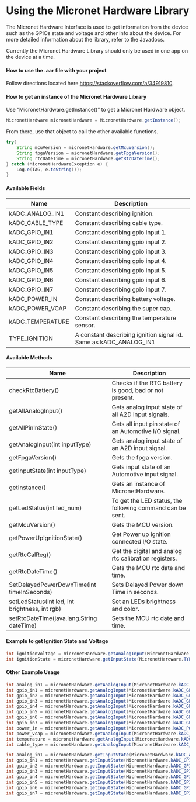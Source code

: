 # Using the Micronet Hardware Library 
The Micronet Hardware Interface is used to get information from the device such as the GPIOs state and voltage and other info about the device. For more detailed information about the library, refer to the Javadocs. 

Currently the Micronet Hardware Library should only be used in one app on the device at a time. 

#### How to use the .aar file with your project
Follow directions located here https://stackoverflow.com/a/34919810.

#### How to get an instance of the Micronet Hardware Library
Use “MicronetHardware.getInstance()” to get a Micronet Hardware object. 

```java
MicronetHardware micronetHardware = MicronetHardware.getInstance();
```
    
From there, use that object to call the other available functions. 

```java
try{
    String mcuVersion = micronetHardware.getMcuVersion();
    String fpgaVersion = micronetHardware.getFpgaVersion();
    String rtcDateTime = micronetHardware.getRtcDateTime();
} catch (MicronetHardwareException e) {
    Log.e(TAG, e.toString());
}
```

#### Available Fields
| Name | Description |
|------|-------------|
| kADC_ANALOG_IN1 | Constant describing ignition. |
| kADC_CABLE_TYPE | Constant describing cable type. |
| kADC_GPIO_IN1 | Constant describing gpio input 1. |
| kADC_GPIO_IN2 | Constant describing gpio input 2. |
| kADC_GPIO_IN3 | Constant describing gpio input 3. |
| kADC_GPIO_IN4 | Constant describing gpio input 4. |
| kADC_GPIO_IN5 | Constant describing gpio input 5. |
| kADC_GPIO_IN6 | Constant describing gpio input 6. |
| kADC_GPIO_IN7 | Constant describing gpio input 7. |
| kADC_POWER_IN | Constant describing battery voltage. |
| kADC_POWER_VCAP | Constant describing the super cap. |
| kADC_TEMPERATURE | Constant describing the temperature sensor. |
| TYPE_IGNITION | A constant describing ignition signal id. Same as kADC_ANALOG_IN1 |

#### Available Methods
| Name | Description |
|------|-------------|
| checkRtcBattery() | Checks if the RTC battery is good, bad or not present. |
| getAllAnalogInput() | Gets analog input state of all A2D input signals. |
| getAllPinInState() | Gets all input pin state of an Automotive I/O signal. |
| getAnalogInput(int inputType) | Gets analog input state of an A2D input signal. |
| getFpgaVersion() | Gets the fpga version. |
| getInputState(int inputType) | Gets input state of an Automotive input signal. |
| getInstance()  | Gets an instance of MicronetHardware. |
| getLedStatus(int led_num) | To get the LED status, the following command can be sent. |
| getMcuVersion() | Gets the MCU version. |
| getPowerUpIgnitionState() | Get Power up ignition connected I/O state. |
| getRtcCalReg() | Get the digital and analog rtc calibration registers. |
| getRtcDateTime() | Gets the MCU rtc date and time. |
| SetDelayedPowerDownTime(int timeInSeconds) | Sets Delayed Power down Time in seconds. |
| setLedStatus(int led, int brightness, int rgb) | Set an LEDs brightness and color. |
| setRtcDateTime(java.lang.String dateTime) | Sets the MCU rtc date and time. |

#### Example to get Ignition State and Voltage
```java
int ignitionVoltage = micronetHardware.getAnalogInput(MicronetHardware.TYPE_IGNITION);
int ignitionState = micronetHardware.getInputState(MicronetHardware.TYPE_IGNITION);
```

#### Other Example Usage
```java
int analog_in1 = micronetHardware.getAnalogInput(MicronetHardware.kADC_ANALOG_IN1);
int gpio_in1 = micronetHardware.getAnalogInput(MicronetHardware.kADC_GPIO_IN1);
int gpio_in2 = micronetHardware.getAnalogInput(MicronetHardware.kADC_GPIO_IN2);
int gpio_in3 = micronetHardware.getAnalogInput(MicronetHardware.kADC_GPIO_IN3);
int gpio_in4 = micronetHardware.getAnalogInput(MicronetHardware.kADC_GPIO_IN4);
int gpio_in5 = micronetHardware.getAnalogInput(MicronetHardware.kADC_GPIO_IN5);
int gpio_in6 = micronetHardware.getAnalogInput(MicronetHardware.kADC_GPIO_IN6);
int gpio_in7 = micronetHardware.getAnalogInput(MicronetHardware.kADC_GPIO_IN7);
int power_in = micronetHardware.getAnalogInput(MicronetHardware.kADC_POWER_IN);
int power_vcap = micronetHardware.getAnalogInput(MicronetHardware.kADC_POWER_VCAP);
int temperature = micronetHardware.getAnalogInput(MicronetHardware.kADC_TEMPERATURE);
int cable_type = micronetHardware.getAnalogInput(MicronetHardware.kADC_CABLE_TYPE);

int analog_in1 = micronetHardware.getInputState(MicronetHardware.kADC_ANALOG_IN1);
int gpio_in1 = micronetHardware.getInputState(MicronetHardware.kADC_GPIO_IN1);
int gpio_in2 = micronetHardware.getInputState(MicronetHardware.kADC_GPIO_IN2);
int gpio_in3 = micronetHardware.getInputState(MicronetHardware.kADC_GPIO_IN3);
int gpio_in4 = micronetHardware.getInputState(MicronetHardware.kADC_GPIO_IN4);
int gpio_in5 = micronetHardware.getInputState(MicronetHardware.kADC_GPIO_IN5);
int gpio_in6 = micronetHardware.getInputState(MicronetHardware.kADC_GPIO_IN6);
int gpio_in7 = micronetHardware.getInputState(MicronetHardware.kADC_GPIO_IN7);
```
